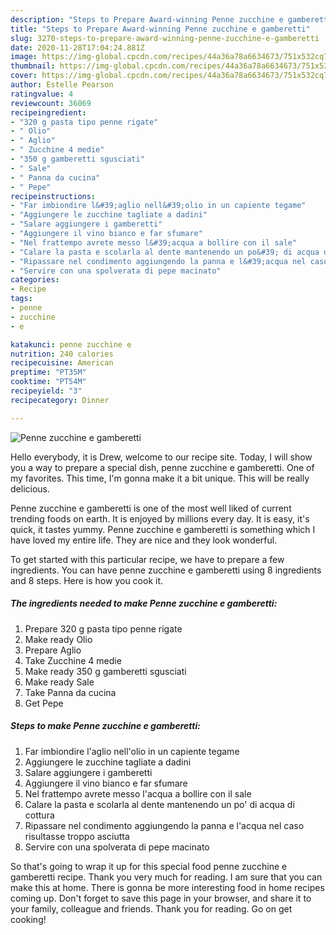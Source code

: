 ```yaml
---
description: "Steps to Prepare Award-winning Penne zucchine e gamberetti"
title: "Steps to Prepare Award-winning Penne zucchine e gamberetti"
slug: 3270-steps-to-prepare-award-winning-penne-zucchine-e-gamberetti
date: 2020-11-28T17:04:24.881Z
image: https://img-global.cpcdn.com/recipes/44a36a78a6634673/751x532cq70/penne-zucchine-e-gamberetti-recipe-main-photo.jpg
thumbnail: https://img-global.cpcdn.com/recipes/44a36a78a6634673/751x532cq70/penne-zucchine-e-gamberetti-recipe-main-photo.jpg
cover: https://img-global.cpcdn.com/recipes/44a36a78a6634673/751x532cq70/penne-zucchine-e-gamberetti-recipe-main-photo.jpg
author: Estelle Pearson
ratingvalue: 4
reviewcount: 36069
recipeingredient:
- "320 g pasta tipo penne rigate"
- " Olio"
- " Aglio"
- " Zucchine 4 medie"
- "350 g gamberetti sgusciati"
- " Sale"
- " Panna da cucina"
- " Pepe"
recipeinstructions:
- "Far imbiondire l&#39;aglio nell&#39;olio in un capiente tegame"
- "Aggiungere le zucchine tagliate a dadini"
- "Salare aggiungere i gamberetti"
- "Aggiungere il vino bianco e far sfumare"
- "Nel frattempo avrete messo l&#39;acqua a bollire con il sale"
- "Calare la pasta e scolarla al dente mantenendo un po&#39; di acqua di cottura"
- "Ripassare nel condimento aggiungendo la panna e l&#39;acqua nel caso risultasse troppo asciutta"
- "Servire con una spolverata di pepe macinato"
categories:
- Recipe
tags:
- penne
- zucchine
- e

katakunci: penne zucchine e 
nutrition: 240 calories
recipecuisine: American
preptime: "PT35M"
cooktime: "PT54M"
recipeyield: "3"
recipecategory: Dinner

---
```



![Penne zucchine e gamberetti](https://img-global.cpcdn.com/recipes/44a36a78a6634673/751x532cq70/penne-zucchine-e-gamberetti-recipe-main-photo.jpg)

Hello everybody, it is Drew, welcome to our recipe site. Today, I will show you a way to prepare a special dish, penne zucchine e gamberetti. One of my favorites. This time, I'm gonna make it a bit unique. This will be really delicious.

Penne zucchine e gamberetti is one of the most well liked of current trending foods on earth. It is enjoyed by millions every day. It is easy, it's quick, it tastes yummy. Penne zucchine e gamberetti is something which I have loved my entire life. They are nice and they look wonderful.




To get started with this particular recipe, we have to prepare a few ingredients. You can have penne zucchine e gamberetti using 8 ingredients and 8 steps. Here is how you cook it.

<!--inarticleads1-->

##### The ingredients needed to make Penne zucchine e gamberetti:

1. Prepare 320 g pasta tipo penne rigate
1. Make ready  Olio
1. Prepare  Aglio
1. Take  Zucchine 4 medie
1. Make ready 350 g gamberetti sgusciati
1. Make ready  Sale
1. Take  Panna da cucina
1. Get  Pepe




<!--inarticleads2-->

##### Steps to make Penne zucchine e gamberetti:

1. Far imbiondire l&#39;aglio nell&#39;olio in un capiente tegame
1. Aggiungere le zucchine tagliate a dadini
1. Salare aggiungere i gamberetti
1. Aggiungere il vino bianco e far sfumare
1. Nel frattempo avrete messo l&#39;acqua a bollire con il sale
1. Calare la pasta e scolarla al dente mantenendo un po&#39; di acqua di cottura
1. Ripassare nel condimento aggiungendo la panna e l&#39;acqua nel caso risultasse troppo asciutta
1. Servire con una spolverata di pepe macinato




So that's going to wrap it up for this special food penne zucchine e gamberetti recipe. Thank you very much for reading. I am sure that you can make this at home. There is gonna be more interesting food in home recipes coming up. Don't forget to save this page in your browser, and share it to your family, colleague and friends. Thank you for reading. Go on get cooking!
